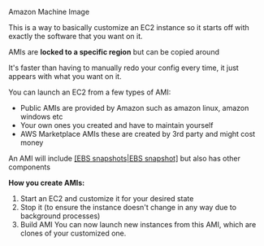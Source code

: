 Amazon Machine Image

This is a way to basically customize an EC2 instance so it starts off with exactly the software that you want on it.

AMIs are **locked to a specific region** but can be copied around

It's faster than having to manually redo your config every time, it just appears with what you want on it.

You can launch an EC2 from a few types of AMI:
- Public AMIs are provided by Amazon such as amazon linux, amazon windows etc
- Your own ones you created and have to maintain yourself
- AWS Marketplace AMIs these are created by 3rd party and might cost money

An AMI will include [[EBS snapshots|EBS snapshot]](s) but also has other components

**How you create AMIs:**
1. Start an EC2 and customize it for your desired state
2. Stop it (to ensure the instance doesn't change in any way due to background processes)
3. Build AMI
You can now launch new instances from this AMI, which are clones of your customized one.